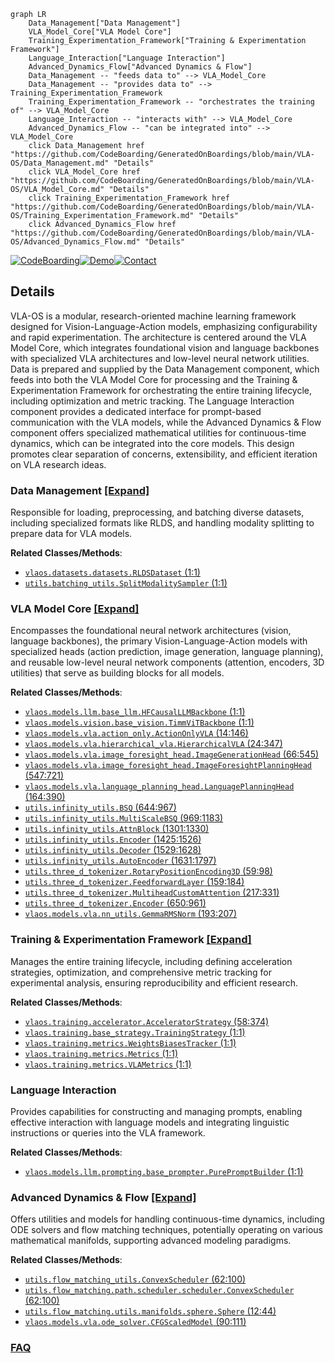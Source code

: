 ```mermaid
graph LR
    Data_Management["Data Management"]
    VLA_Model_Core["VLA Model Core"]
    Training_Experimentation_Framework["Training & Experimentation Framework"]
    Language_Interaction["Language Interaction"]
    Advanced_Dynamics_Flow["Advanced Dynamics & Flow"]
    Data_Management -- "feeds data to" --> VLA_Model_Core
    Data_Management -- "provides data to" --> Training_Experimentation_Framework
    Training_Experimentation_Framework -- "orchestrates the training of" --> VLA_Model_Core
    Language_Interaction -- "interacts with" --> VLA_Model_Core
    Advanced_Dynamics_Flow -- "can be integrated into" --> VLA_Model_Core
    click Data_Management href "https://github.com/CodeBoarding/GeneratedOnBoardings/blob/main/VLA-OS/Data_Management.md" "Details"
    click VLA_Model_Core href "https://github.com/CodeBoarding/GeneratedOnBoardings/blob/main/VLA-OS/VLA_Model_Core.md" "Details"
    click Training_Experimentation_Framework href "https://github.com/CodeBoarding/GeneratedOnBoardings/blob/main/VLA-OS/Training_Experimentation_Framework.md" "Details"
    click Advanced_Dynamics_Flow href "https://github.com/CodeBoarding/GeneratedOnBoardings/blob/main/VLA-OS/Advanced_Dynamics_Flow.md" "Details"
```

[![CodeBoarding](https://img.shields.io/badge/Generated%20by-CodeBoarding-9cf?style=flat-square)](https://github.com/CodeBoarding/GeneratedOnBoardings)[![Demo](https://img.shields.io/badge/Try%20our-Demo-blue?style=flat-square)](https://www.codeboarding.org/demo)[![Contact](https://img.shields.io/badge/Contact%20us%20-%20contact@codeboarding.org-lightgrey?style=flat-square)](mailto:contact@codeboarding.org)

## Details

VLA-OS is a modular, research-oriented machine learning framework designed for Vision-Language-Action models, emphasizing configurability and rapid experimentation. The architecture is centered around the VLA Model Core, which integrates foundational vision and language backbones with specialized VLA architectures and low-level neural network utilities. Data is prepared and supplied by the Data Management component, which feeds into both the VLA Model Core for processing and the Training & Experimentation Framework for orchestrating the entire training lifecycle, including optimization and metric tracking. The Language Interaction component provides a dedicated interface for prompt-based communication with the VLA models, while the Advanced Dynamics & Flow component offers specialized mathematical utilities for continuous-time dynamics, which can be integrated into the core models. This design promotes clear separation of concerns, extensibility, and efficient iteration on VLA research ideas.

### Data Management [[Expand]](./Data_Management.md)
Responsible for loading, preprocessing, and batching diverse datasets, including specialized formats like RLDS, and handling modality splitting to prepare data for VLA models.


**Related Classes/Methods**:

- <a href="https://github.com/HeegerGao/VLA-OS/blob/main/vlaos/datasets/datasets.py#L1-L1" target="_blank" rel="noopener noreferrer">`vlaos.datasets.datasets.RLDSDataset` (1:1)</a>
- <a href="https://github.com/HeegerGao/VLA-OS/blob/main/utils/batching_utils.py#L1-L1" target="_blank" rel="noopener noreferrer">`utils.batching_utils.SplitModalitySampler` (1:1)</a>


### VLA Model Core [[Expand]](./VLA_Model_Core.md)
Encompasses the foundational neural network architectures (vision, language backbones), the primary Vision-Language-Action models with specialized heads (action prediction, image generation, language planning), and reusable low-level neural network components (attention, encoders, 3D utilities) that serve as building blocks for all models.


**Related Classes/Methods**:

- <a href="https://github.com/HeegerGao/VLA-OS/blob/main/vlaos/models/llm/base_llm.py#L1-L1" target="_blank" rel="noopener noreferrer">`vlaos.models.llm.base_llm.HFCausalLLMBackbone` (1:1)</a>
- <a href="https://github.com/HeegerGao/VLA-OS/blob/main/vlaos/models/vision/base_vision.py#L1-L1" target="_blank" rel="noopener noreferrer">`vlaos.models.vision.base_vision.TimmViTBackbone` (1:1)</a>
- <a href="https://github.com/HeegerGao/VLA-OS/blob/main/vlaos/models/vla/action_only.py#L14-L146" target="_blank" rel="noopener noreferrer">`vlaos.models.vla.action_only.ActionOnlyVLA` (14:146)</a>
- <a href="https://github.com/HeegerGao/VLA-OS/blob/main/vlaos/models/vla/hierarchical_vla.py#L24-L347" target="_blank" rel="noopener noreferrer">`vlaos.models.vla.hierarchical_vla.HierarchicalVLA` (24:347)</a>
- <a href="https://github.com/HeegerGao/VLA-OS/blob/main/vlaos/models/vla/image_foresight_head.py#L66-L545" target="_blank" rel="noopener noreferrer">`vlaos.models.vla.image_foresight_head.ImageGenerationHead` (66:545)</a>
- <a href="https://github.com/HeegerGao/VLA-OS/blob/main/vlaos/models/vla/image_foresight_head.py#L547-L721" target="_blank" rel="noopener noreferrer">`vlaos.models.vla.image_foresight_head.ImageForesightPlanningHead` (547:721)</a>
- <a href="https://github.com/HeegerGao/VLA-OS/blob/main/vlaos/models/vla/language_planning_head.py#L164-L390" target="_blank" rel="noopener noreferrer">`vlaos.models.vla.language_planning_head.LanguagePlanningHead` (164:390)</a>
- <a href="https://github.com/HeegerGao/VLA-OS/blob/main/utils/infinity_utils.py#L644-L967" target="_blank" rel="noopener noreferrer">`utils.infinity_utils.BSQ` (644:967)</a>
- <a href="https://github.com/HeegerGao/VLA-OS/blob/main/utils/infinity_utils.py#L969-L1183" target="_blank" rel="noopener noreferrer">`utils.infinity_utils.MultiScaleBSQ` (969:1183)</a>
- <a href="https://github.com/HeegerGao/VLA-OS/blob/main/utils/infinity_utils.py#L1301-L1330" target="_blank" rel="noopener noreferrer">`utils.infinity_utils.AttnBlock` (1301:1330)</a>
- <a href="https://github.com/HeegerGao/VLA-OS/blob/main/utils/infinity_utils.py#L1425-L1526" target="_blank" rel="noopener noreferrer">`utils.infinity_utils.Encoder` (1425:1526)</a>
- <a href="https://github.com/HeegerGao/VLA-OS/blob/main/utils/infinity_utils.py#L1529-L1628" target="_blank" rel="noopener noreferrer">`utils.infinity_utils.Decoder` (1529:1628)</a>
- <a href="https://github.com/HeegerGao/VLA-OS/blob/main/utils/infinity_utils.py#L1631-L1797" target="_blank" rel="noopener noreferrer">`utils.infinity_utils.AutoEncoder` (1631:1797)</a>
- <a href="https://github.com/HeegerGao/VLA-OS/blob/main/utils/three_d_tokenizer.py#L59-L98" target="_blank" rel="noopener noreferrer">`utils.three_d_tokenizer.RotaryPositionEncoding3D` (59:98)</a>
- <a href="https://github.com/HeegerGao/VLA-OS/blob/main/utils/three_d_tokenizer.py#L159-L184" target="_blank" rel="noopener noreferrer">`utils.three_d_tokenizer.FeedforwardLayer` (159:184)</a>
- <a href="https://github.com/HeegerGao/VLA-OS/blob/main/utils/three_d_tokenizer.py#L217-L331" target="_blank" rel="noopener noreferrer">`utils.three_d_tokenizer.MultiheadCustomAttention` (217:331)</a>
- <a href="https://github.com/HeegerGao/VLA-OS/blob/main/utils/three_d_tokenizer.py#L650-L961" target="_blank" rel="noopener noreferrer">`utils.three_d_tokenizer.Encoder` (650:961)</a>
- <a href="https://github.com/HeegerGao/VLA-OS/blob/main/vlaos/models/vla/nn_utils.py#L193-L207" target="_blank" rel="noopener noreferrer">`vlaos.models.vla.nn_utils.GemmaRMSNorm` (193:207)</a>


### Training & Experimentation Framework [[Expand]](./Training_Experimentation_Framework.md)
Manages the entire training lifecycle, including defining acceleration strategies, optimization, and comprehensive metric tracking for experimental analysis, ensuring reproducibility and efficient research.


**Related Classes/Methods**:

- <a href="https://github.com/HeegerGao/VLA-OS/blob/main/vlaos/training/accelerator.py#L58-L374" target="_blank" rel="noopener noreferrer">`vlaos.training.accelerator.AcceleratorStrategy` (58:374)</a>
- <a href="https://github.com/HeegerGao/VLA-OS/blob/main/vlaos/training/base_strategy.py#L1-L1" target="_blank" rel="noopener noreferrer">`vlaos.training.base_strategy.TrainingStrategy` (1:1)</a>
- <a href="https://github.com/HeegerGao/VLA-OS/blob/main/vlaos/training/metrics.py#L1-L1" target="_blank" rel="noopener noreferrer">`vlaos.training.metrics.WeightsBiasesTracker` (1:1)</a>
- <a href="https://github.com/HeegerGao/VLA-OS/blob/main/vlaos/training/metrics.py#L1-L1" target="_blank" rel="noopener noreferrer">`vlaos.training.metrics.Metrics` (1:1)</a>
- <a href="https://github.com/HeegerGao/VLA-OS/blob/main/vlaos/training/metrics.py#L1-L1" target="_blank" rel="noopener noreferrer">`vlaos.training.metrics.VLAMetrics` (1:1)</a>


### Language Interaction
Provides capabilities for constructing and managing prompts, enabling effective interaction with language models and integrating linguistic instructions or queries into the VLA framework.


**Related Classes/Methods**:

- <a href="https://github.com/HeegerGao/VLA-OS/blob/main/vlaos/models/llm/prompting/base_prompter.py#L1-L1" target="_blank" rel="noopener noreferrer">`vlaos.models.llm.prompting.base_prompter.PurePromptBuilder` (1:1)</a>


### Advanced Dynamics & Flow [[Expand]](./Advanced_Dynamics_Flow.md)
Offers utilities and models for handling continuous-time dynamics, including ODE solvers and flow matching techniques, potentially operating on various mathematical manifolds, supporting advanced modeling paradigms.


**Related Classes/Methods**:

- <a href="https://github.com/HeegerGao/VLA-OS/blob/main/utils/flow_matching_utils.py#L62-L100" target="_blank" rel="noopener noreferrer">`utils.flow_matching_utils.ConvexScheduler` (62:100)</a>
- <a href="https://github.com/HeegerGao/VLA-OS/blob/main/utils/flow_matching/path/scheduler/scheduler.py#L62-L100" target="_blank" rel="noopener noreferrer">`utils.flow_matching.path.scheduler.scheduler.ConvexScheduler` (62:100)</a>
- <a href="https://github.com/HeegerGao/VLA-OS/blob/main/utils/flow_matching/utils/manifolds/sphere.py#L12-L44" target="_blank" rel="noopener noreferrer">`utils.flow_matching.utils.manifolds.sphere.Sphere` (12:44)</a>
- <a href="https://github.com/HeegerGao/VLA-OS/blob/main/vlaos/models/vla/ode_solver.py#L90-L111" target="_blank" rel="noopener noreferrer">`vlaos.models.vla.ode_solver.CFGScaledModel` (90:111)</a>




### [FAQ](https://github.com/CodeBoarding/GeneratedOnBoardings/tree/main?tab=readme-ov-file#faq)